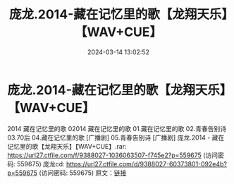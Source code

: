 ﻿---
title: 庞龙.2014-藏在记忆里的歌【龙翔天乐】【WAV+CUE】
date: 2024-03-14 13:02:52
categories: WAV车载音乐、镜像
tags: 华语中文
---
# 庞龙.2014-藏在记忆里的歌【龙翔天乐】【WAV+CUE】

2014 藏在记忆里的歌
02014 藏在记忆里的歌
01.藏在记忆里的歌
02.青春告别诗
03.70后
04.藏在记忆里的歌 [广播剧]
05.青春告别诗 [广播剧]
庞龙.2014 - 藏在记忆里的歌【龙翔天乐】【WAV+CUE】.rar: https://url27.ctfile.com/f/9388027-1036063507-f745e2?p=559675
(访问密码: 559675)
庞龙cd: https://url27.ctfile.com/d/9388027-60373801-092e4b?p=559675
(访问密码: 559675)
原文：[链接](https://blog.sina.com.cn/s/blog_1647c7e76010314pn.html)